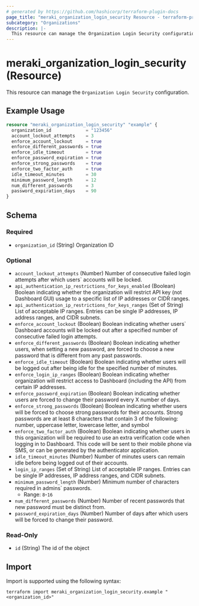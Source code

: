 ```yaml
---
# generated by https://github.com/hashicorp/terraform-plugin-docs
page_title: "meraki_organization_login_security Resource - terraform-provider-meraki"
subcategory: "Organizations"
description: |-
  This resource can manage the Organization Login Security configuration.
---
```


# meraki_organization_login_security (Resource)

This resource can manage the `Organization Login Security` configuration.

## Example Usage

```terraform
resource "meraki_organization_login_security" "example" {
  organization_id             = "123456"
  account_lockout_attempts    = 3
  enforce_account_lockout     = true
  enforce_different_passwords = true
  enforce_idle_timeout        = true
  enforce_password_expiration = true
  enforce_strong_passwords    = true
  enforce_two_factor_auth     = true
  idle_timeout_minutes        = 30
  minimum_password_length     = 12
  num_different_passwords     = 3
  password_expiration_days    = 90
}
```

<!-- schema generated by tfplugindocs -->
## Schema

### Required

- `organization_id` (String) Organization ID

### Optional

- `account_lockout_attempts` (Number) Number of consecutive failed login attempts after which users` accounts will be locked.
- `api_authentication_ip_restrictions_for_keys_enabled` (Boolean) Boolean indicating whether the organization will restrict API key (not Dashboard GUI) usage to a specific list of IP addresses or CIDR ranges.
- `api_authentication_ip_restrictions_for_keys_ranges` (Set of String) List of acceptable IP ranges. Entries can be single IP addresses, IP address ranges, and CIDR subnets.
- `enforce_account_lockout` (Boolean) Boolean indicating whether users` Dashboard accounts will be locked out after a specified number of consecutive failed login attempts.
- `enforce_different_passwords` (Boolean) Boolean indicating whether users, when setting a new password, are forced to choose a new password that is different from any past passwords.
- `enforce_idle_timeout` (Boolean) Boolean indicating whether users will be logged out after being idle for the specified number of minutes.
- `enforce_login_ip_ranges` (Boolean) Boolean indicating whether organization will restrict access to Dashboard (including the API) from certain IP addresses.
- `enforce_password_expiration` (Boolean) Boolean indicating whether users are forced to change their password every X number of days.
- `enforce_strong_passwords` (Boolean) Boolean indicating whether users will be forced to choose strong passwords for their accounts. Strong passwords are at least 8 characters that contain 3 of the following: number, uppercase letter, lowercase letter, and symbol
- `enforce_two_factor_auth` (Boolean) Boolean indicating whether users in this organization will be required to use an extra verification code when logging in to Dashboard. This code will be sent to their mobile phone via SMS, or can be generated by the authenticator application.
- `idle_timeout_minutes` (Number) Number of minutes users can remain idle before being logged out of their accounts.
- `login_ip_ranges` (Set of String) List of acceptable IP ranges. Entries can be single IP addresses, IP address ranges, and CIDR subnets.
- `minimum_password_length` (Number) Minimum number of characters required in admins` passwords.
  - Range: `8`-`16`
- `num_different_passwords` (Number) Number of recent passwords that new password must be distinct from.
- `password_expiration_days` (Number) Number of days after which users will be forced to change their password.

### Read-Only

- `id` (String) The id of the object

## Import

Import is supported using the following syntax:

```shell
terraform import meraki_organization_login_security.example "<organization_id>"
```
